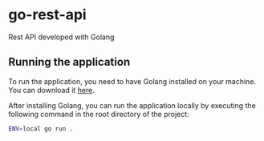 # go-rest-api
Rest API developed with Golang

## Running the application
To run the application, you need to have Golang installed on your machine. You can download it [here](https://golang.org/dl/).

After installing Golang, you can run the application locally by executing the following command in the root directory of the project:
```bash
ENV=local go run .  
```